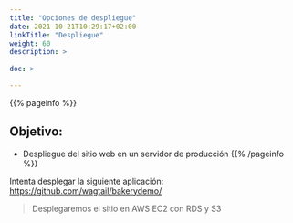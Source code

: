 ```yaml
---
title: "Opciones de despliegue"
date: 2021-10-21T10:29:17+02:00
linkTitle: "Despliegue"
weight: 60
description: >
    
doc: >

---
```

{{% pageinfo %}}
## Objetivo:
* Despliegue del sitio web en un servidor de producción
{{% /pageinfo %}}

Intenta desplegar la siguiente aplicación: https://github.com/wagtail/bakerydemo/

> Desplegaremos el sitio en AWS EC2 con RDS y S3